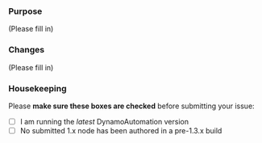 ### Purpose
(Please fill in)

### Changes
(Please fill in)

### Housekeeping
Please **make sure these boxes are checked** before submitting your issue:
- [ ] I am running the *latest* DynamoAutomation version
- [ ] No submitted 1.x node has been authored in a pre-1.3.x build
